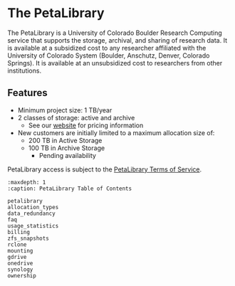
# The PetaLibrary

The PetaLibrary is a University of Colorado Boulder Research Computing service that supports the storage, archival, and sharing of research data. It is available at a subsidized cost to any researcher affiliated with the University of Colorado System (Boulder, Anschutz, Denver, Colorado Springs). It is available at an unsubsidized cost to researchers from other institutions. 
 
## Features

- Minimum project size: 1 TB/year
- 2 classes of storage: active and archive
    - See our [website](https://www.colorado.edu/rc/resources/petalibrary/storageandrates) for pricing information
- New customers are initially limited to a maximum allocation size of: 
    - 200 TB in Active Storage
	- 100 TB in Archive Storage
	    - Pending availability

PetaLibrary access is subject to the [PetaLibrary Terms of Service](https://www.colorado.edu/rc/resources/petalibrary/tos).

```{toctree}
:maxdepth: 1
:caption: PetaLibrary Table of Contents 

petalibrary
allocation_types
data_redundancy
faq
usage_statistics
billing
zfs_snapshots
rclone
mounting
gdrive
onedrive
synology
ownership

```